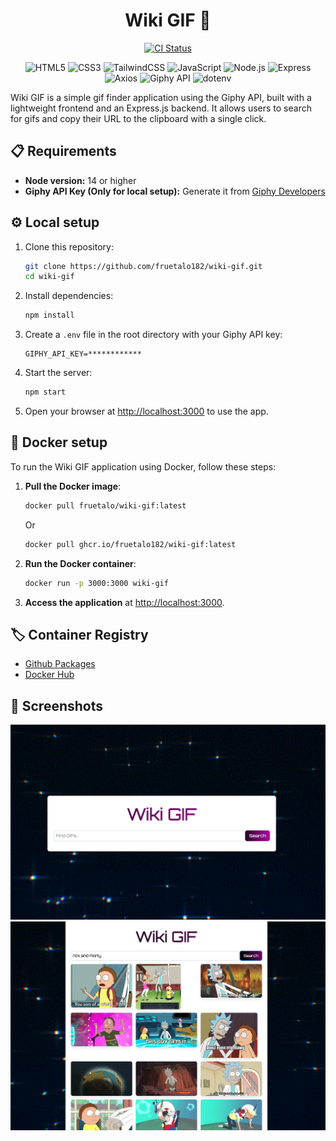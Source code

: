 

<div align="center">
    
<h1>Wiki GIF 👾</h1>
    
  [![CI Status](https://img.shields.io/github/actions/workflow/status/fruetalo182/wiki-gif/ci.yaml?branch=main&label=CI%20Status)](https://github.com/fruetalo182/wiki-gif/actions/workflows/ci.yaml)
  
  ![HTML5](https://img.shields.io/badge/HTML5-E34F26?style=flat&logo=html5&logoColor=white)
  ![CSS3](https://img.shields.io/badge/CSS3-1572B6?style=flat&logo=css3&logoColor=white)
  ![TailwindCSS](https://img.shields.io/badge/TailwindCSS-06B6D4?style=flat&logo=tailwindcss&logoColor=white)
  ![JavaScript](https://img.shields.io/badge/JavaScript-F7DF1E?style=flat&logo=javascript&logoColor=black)
  ![Node.js](https://img.shields.io/badge/Node.js-8CC84B?style=flat&logo=nodedotjs&logoColor=white)
  ![Express](https://img.shields.io/badge/Express.js-404D59?style=flat&logo=express&logoColor=white)
  ![Axios](https://img.shields.io/badge/Axios-5A29E4?style=flat&logo=axios&logoColor=white)
  ![Giphy API](https://img.shields.io/badge/Giphy%20API-ff69b4?style=flat&logo=giphy&logoColor=white)
  ![dotenv](https://img.shields.io/badge/dotenv-11B48D?style=flat&logo=dotenv&logoColor=white)

</div>

Wiki GIF is a simple gif finder application using the Giphy API, built with a lightweight frontend and an Express.js backend. It allows users to search for gifs and copy their URL to the clipboard with a single click. 


## 📋 Requirements

- **Node version:** 14 or higher
- **Giphy API Key (Only for local setup):** Generate it from [Giphy Developers](https://developers.giphy.com/)


## ⚙️ Local setup

1. Clone this repository:
    ```bash
    git clone https://github.com/fruetalo182/wiki-gif.git
    cd wiki-gif
    ```
2. Install dependencies:
    ```bash
    npm install
    ```
3. Create a `.env` file in the root directory with your Giphy API key:
    ```plaintext
    GIPHY_API_KEY=************
    ```
4. Start the server:
    ```bash
    npm start
    ```
5. Open your browser at [http://localhost:3000](http://localhost:3000) to use the app.

## 🐳 Docker setup

To run the Wiki GIF application using Docker, follow these steps:

1. **Pull the Docker image**:

    ```bash
    docker pull fruetalo/wiki-gif:latest
    ```
    Or
    ```bash
    docker pull ghcr.io/fruetalo182/wiki-gif:latest
    ```

2. **Run the Docker container**:

    ```bash
    docker run -p 3000:3000 wiki-gif
    ```

3. **Access the application** at [http://localhost:3000](http://localhost:3000).

## 🏷️ Container Registry
- [Github Packages](https://github.com/users/fruetalo182/packages/container/package/wiki-gif)
- [Docker Hub](https://hub.docker.com/r/fruetalo/wiki-gif/tags)

## 📸 Screenshots
![Search](media/search.png)
![Result](media/result.png)

